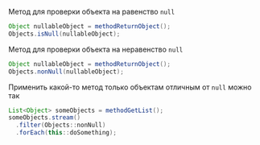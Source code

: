 Метод для проверки объекта на равенство `null`
```java
Object nullableObject = methodReturnObject();
Objects.isNull(nullableObject);
```

Метод для проверки объекта на неравенство `null`
```java
Object nullableObject = methodReturnObject();
Objects.nonNull(nullableObject);
```

Применить какой-то метод только объектам отличным от `null` можно так
```java
List<Object> someObjects = methodGetList();
someObjects.stream()
  .filter(Objects::nonNull)
  .forEach(this::doSomething);
```